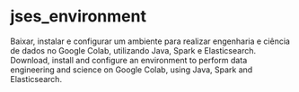 # jses_environment
Baixar, instalar e configurar um ambiente para realizar engenharia e ciência de dados no Google Colab, utilizando Java, Spark e Elasticsearch.
Download, install and configure an environment to perform data engineering and science on Google Colab, using Java, Spark and Elasticsearch.
